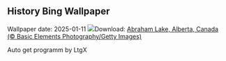 ## History Bing Wallpaper
Wallpaper date: 2025-01-11
![](https://www.bing.com/th?id=OHR.BubbleLake_EN-US6558545411_UHD.jpg&w=1000)Download: [Abraham Lake, Alberta, Canada (© Basic Elements Photography/Getty Images)](https://www.bing.com/th?id=OHR.BubbleLake_EN-US6558545411_UHD.jpg)

Auto get programm by LtgX
